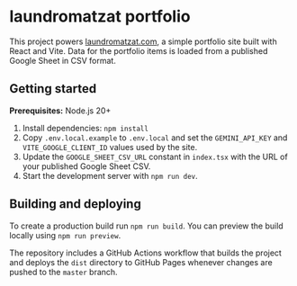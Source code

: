 # laundromatzat portfolio

This project powers [laundromatzat.com](https://laundromatzat.com), a simple portfolio site built with React and Vite. Data for the portfolio items is loaded from a published Google Sheet in CSV format.

## Getting started

**Prerequisites:** Node.js 20+

1. Install dependencies: `npm install`
2. Copy `.env.local.example` to `.env.local` and set the `GEMINI_API_KEY` and `VITE_GOOGLE_CLIENT_ID` values used by the site.
3. Update the `GOOGLE_SHEET_CSV_URL` constant in `index.tsx` with the URL of your published Google Sheet CSV.
4. Start the development server with `npm run dev`.

## Building and deploying

To create a production build run `npm run build`. You can preview the build locally using `npm run preview`.

The repository includes a GitHub Actions workflow that builds the project and deploys the `dist` directory to GitHub Pages whenever changes are pushed to the `master` branch.
